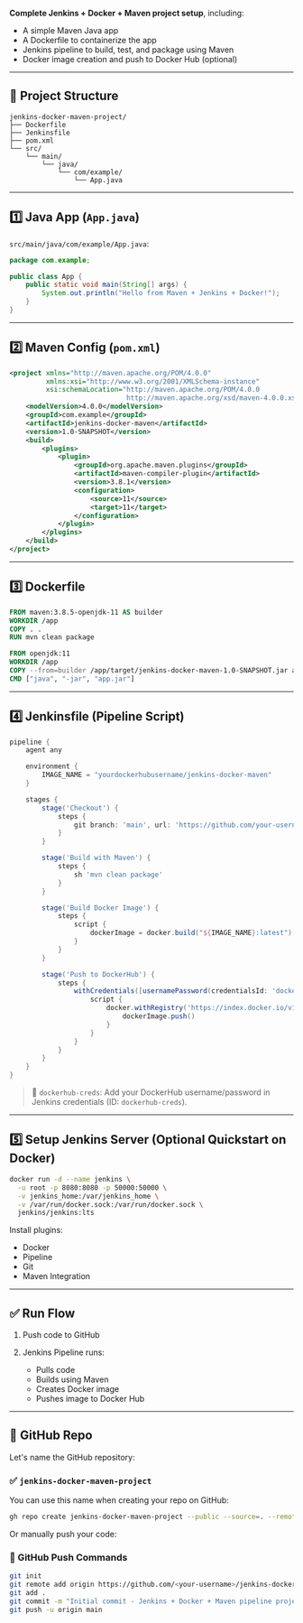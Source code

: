 **Complete Jenkins + Docker + Maven project setup**, including:

* A simple Maven Java app
* A Dockerfile to containerize the app
* Jenkins pipeline to build, test, and package using Maven
* Docker image creation and push to Docker Hub (optional)

---

## 🔧 Project Structure

```
jenkins-docker-maven-project/
├── Dockerfile
├── Jenkinsfile
├── pom.xml
└── src/
    └── main/
        └── java/
            └── com/example/
                └── App.java
```

---

## 1️⃣ Java App (`App.java`)

`src/main/java/com/example/App.java`:

```java
package com.example;

public class App {
    public static void main(String[] args) {
        System.out.println("Hello from Maven + Jenkins + Docker!");
    }
}
```

---

## 2️⃣ Maven Config (`pom.xml`)

```xml
<project xmlns="http://maven.apache.org/POM/4.0.0"
         xmlns:xsi="http://www.w3.org/2001/XMLSchema-instance"
         xsi:schemaLocation="http://maven.apache.org/POM/4.0.0
                             http://maven.apache.org/xsd/maven-4.0.0.xsd">
    <modelVersion>4.0.0</modelVersion>
    <groupId>com.example</groupId>
    <artifactId>jenkins-docker-maven</artifactId>
    <version>1.0-SNAPSHOT</version>
    <build>
        <plugins>
            <plugin>
                <groupId>org.apache.maven.plugins</groupId>
                <artifactId>maven-compiler-plugin</artifactId>
                <version>3.8.1</version>
                <configuration>
                    <source>11</source>
                    <target>11</target>
                </configuration>
            </plugin>
        </plugins>
    </build>
</project>
```

---

## 3️⃣ Dockerfile

```Dockerfile
FROM maven:3.8.5-openjdk-11 AS builder
WORKDIR /app
COPY . .
RUN mvn clean package

FROM openjdk:11
WORKDIR /app
COPY --from=builder /app/target/jenkins-docker-maven-1.0-SNAPSHOT.jar app.jar
CMD ["java", "-jar", "app.jar"]
```

---

## 4️⃣ Jenkinsfile (Pipeline Script)

```groovy
pipeline {
    agent any

    environment {
        IMAGE_NAME = "yourdockerhubusername/jenkins-docker-maven"
    }

    stages {
        stage('Checkout') {
            steps {
                git branch: 'main', url: 'https://github.com/your-username/jenkins-docker-maven-project.git'
            }
        }

        stage('Build with Maven') {
            steps {
                sh 'mvn clean package'
            }
        }

        stage('Build Docker Image') {
            steps {
                script {
                    dockerImage = docker.build("${IMAGE_NAME}:latest")
                }
            }
        }

        stage('Push to DockerHub') {
            steps {
                withCredentials([usernamePassword(credentialsId: 'dockerhub-creds', usernameVariable: 'DOCKER_USER', passwordVariable: 'DOCKER_PASS')]) {
                    script {
                        docker.withRegistry('https://index.docker.io/v1/', 'dockerhub-creds') {
                            dockerImage.push()
                        }
                    }
                }
            }
        }
    }
}
```

> 🔐 `dockerhub-creds`: Add your DockerHub username/password in Jenkins credentials (ID: `dockerhub-creds`).

---

## 5️⃣ Setup Jenkins Server (Optional Quickstart on Docker)

```bash
docker run -d --name jenkins \
  -u root -p 8080:8080 -p 50000:50000 \
  -v jenkins_home:/var/jenkins_home \
  -v /var/run/docker.sock:/var/run/docker.sock \
  jenkins/jenkins:lts
```

Install plugins:

* Docker
* Pipeline
* Git
* Maven Integration

---

## ✅ Run Flow

1. Push code to GitHub
2. Jenkins Pipeline runs:

   * Pulls code
   * Builds using Maven
   * Creates Docker image
   * Pushes image to Docker Hub

---

## 🔗 GitHub Repo

Let's name the GitHub repository:

### ✅ **`jenkins-docker-maven-project`**

You can use this name when creating your repo on GitHub:

```bash
gh repo create jenkins-docker-maven-project --public --source=. --remote=origin --push
```

Or manually push your code:

### 🧾 GitHub Push Commands

```bash
git init
git remote add origin https://github.com/<your-username>/jenkins-docker-maven-project.git
git add .
git commit -m "Initial commit - Jenkins + Docker + Maven pipeline project"
git push -u origin main
```
